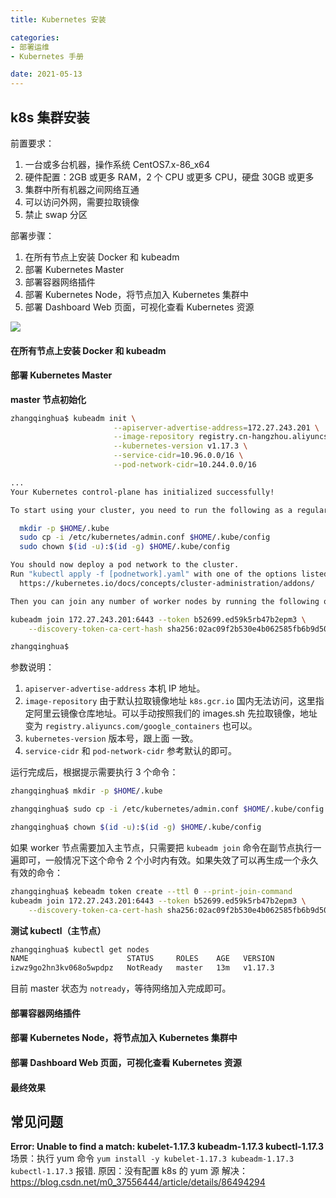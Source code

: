 ```yaml
---
title: Kubernetes 安装

categories:
- 部署运维
- Kubernetes 手册

date: 2021-05-13
---
```

## k8s 集群安装
前置要求：
1. 一台或多台机器，操作系统 CentOS7.x-86_x64
1. 硬件配置：2GB 或更多 RAM，2 个 CPU 或更多 CPU，硬盘 30GB 或更多
1. 集群中所有机器之间网络互通
1. 可以访问外网，需要拉取镜像
1. 禁止 swap 分区

部署步骤：
1. 在所有节点上安装 Docker 和 kubeadm
2. 部署 Kubernetes Master
3. 部署容器网络插件
4. 部署 Kubernetes Node，将节点加入 Kubernetes 集群中
5. 部署 Dashboard Web 页面，可视化查看 Kubernetes 资源

![](https://cdn.jsdelivr.net/gh/zhangqinghua/hexo_image/20210513161436.png)

#### 在所有节点上安装 Docker 和 kubeadm

#### 部署 Kubernetes Master
**master 节点初始化**
```bash
zhangqinghua$ kubeadm init \
                       --apiserver-advertise-address=172.27.243.201 \
                       --image-repository registry.cn-hangzhou.aliyuncs.com/google_containers \
                       --kubernetes-version v1.17.3 \
                       --service-cidr=10.96.0.0/16 \
                       --pod-network-cidr=10.244.0.0/16

...
Your Kubernetes control-plane has initialized successfully!

To start using your cluster, you need to run the following as a regular user:

  mkdir -p $HOME/.kube
  sudo cp -i /etc/kubernetes/admin.conf $HOME/.kube/config
  sudo chown $(id -u):$(id -g) $HOME/.kube/config

You should now deploy a pod network to the cluster.
Run "kubectl apply -f [podnetwork].yaml" with one of the options listed at:
  https://kubernetes.io/docs/concepts/cluster-administration/addons/

Then you can join any number of worker nodes by running the following on each as root:

kubeadm join 172.27.243.201:6443 --token b52699.ed59k5rb47b2epm3 \
    --discovery-token-ca-cert-hash sha256:02ac09f2b530e4b062585fb6b9d5031b65a8a9ed46e9e291e081bb41fb781315 

zhangqinghua$ 
```

参数说明：
1. `apiserver-advertise-address`
   本机 IP 地址。
1. `image-repository`
   由于默认拉取镜像地址 `k8s.gcr.io` 国内无法访问，这里指定阿里云镜像仓库地址。可以手动按照我们的 images.sh 先拉取镜像，地址变为 `registry.aliyuncs.com/google_containers` 也可以。
1. `kubernetes-version`
   版本号，跟上面 一致。
1. `service-cidr` 和 `pod-network-cidr` 
   参考默认的即可。

运行完成后，根据提示需要执行 3 个命令：

```bash
zhangqinghua$ mkdir -p $HOME/.kube

zhangqinghua$ sudo cp -i /etc/kubernetes/admin.conf $HOME/.kube/config

zhangqinghua$ chown $(id -u):$(id -g) $HOME/.kube/config
```

如果 worker 节点需要加入主节点，只需要把 `kubeadm join` 命令在副节点执行一遍即可，一般情况下这个命令 2 个小时内有效。如果失效了可以再生成一个永久有效的命令：

```bash
zhangqinghua$ kebeadm token create --ttl 0 --print-join-command
kubeadm join 172.27.243.201:6443 --token b52699.ed59k5rb47b2epm3 \
    --discovery-token-ca-cert-hash sha256:02ac09f2b530e4b062585fb6b9d5031b65a8a9ed46e9e291e081bb41fb781315 
```

**测试 kubectl（主节点）**
```bash
zhangqinghua$ kubectl get nodes
NAME                      STATUS     ROLES    AGE   VERSION
izwz9go2hn3kv068o5wpdpz   NotReady   master   13m   v1.17.3
```

目前 master 状态为 `notready`，等待网络加入完成即可。

#### 部署容器网络插件

#### 部署 Kubernetes Node，将节点加入 Kubernetes 集群中

#### 部署 Dashboard Web 页面，可视化查看 Kubernetes 资源

#### 最终效果

## 常见问题
**Error: Unable to find a match: kubelet-1.17.3 kubeadm-1.17.3 kubectl-1.17.3**
场景：执行 yum 命令 `yum install -y kubelet-1.17.3 kubeadm-1.17.3 kubectl-1.17.3` 报错.
原因：没有配置 k8s 的 yum 源
解决：https://blog.csdn.net/m0_37556444/article/details/86494294
